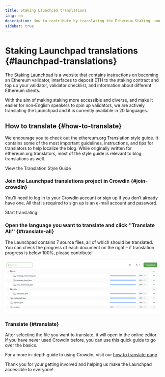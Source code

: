 ```yaml
---
title: Staking Launchpad translations
lang: en
description: How to contribute by translating the Ethereum Staking Launchpad
sidebar: true
---
```


# Staking Launchpad translations {#launchpad-translations}

The [Staking Launchpad](https://launchpad.ethereum.org/) is a website that contains instructions on becoming an Ethereum validator, interfaces to deposit ETH to the staking contract and top up your validator, validator checklist, and information about different Ethereum clients.

With the aim of making staking more accessible and diverse, and make it easier for non-English speakers to spin up validators, we are actively translating the Launchpad and it is currently available in 20 languages.

## How to translate {#how-to-translate}

<InfoBanner shouldCenter emoji=":light_bulb:">

We encourage you to check out the ethereum.org Translation style guide. It contains some of the most important guidelines, instructions, and tips for translators to help localize the blog. While originally written for ethereum.org translators, most of the style guide is relevant to blog translations as well.

<Link to="/contributing/translation-program/translators-guide/">View the Translation Style Guide</Link>

</InfoBanner>

### Join the Launchpad translations project in Crowdin {#join-crowdin}

You'll need to log in to your Crowdin account or sign up if you don’t already have one. All that is required to sign up is an e-mail account and password.

<ButtonLink to="https://crowdin.com/project/ethereum-staking-launchpad/invite">
  Start translating
</ButtonLink>

### Open the language you want to translate and click ''Translate All'' {#translate-all}

The Launchpad contains 7 source files, all of which should be translated. You can check the progress of each document on the right – if translation progress is below 100%, please contribute!

![Screenshot showing how files are shown in the Crowdin user interface](./launchpad-files.png)

### Translate {#translate}
After selecting the file you want to translate, it will open in the online editor. If you have never used Crowdin before, you can use this quick guide to go over the basics.

For a more in-depth guide to using Crowdin, visit our [how to translate page](/contributing/translation-program/how-to-translate).

Thank you for your getting involved and helping us make the Launchpad accessible to everyone!